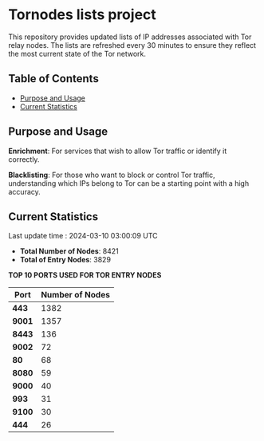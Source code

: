 # Tornodes lists project

This repository provides updated lists of IP addresses associated with Tor relay nodes. The lists are refreshed every 30 minutes to ensure they reflect the most current state of the Tor network.

## Table of Contents

- [Purpose and Usage](#purpose-and-usage)
- [Current Statistics](#current-statistics)


## Purpose and Usage

**Enrichment**: For services that wish to allow Tor traffic or identify it correctly.

**Blacklisting**: For those who want to block or control Tor traffic, understanding which IPs belong to Tor can be a starting point with a high accuracy.

## Current Statistics

Last update time : 2024-03-10 03:00:09 UTC

- **Total Number of Nodes**: 8421
- **Total of Entry Nodes**: 3829

**TOP 10 PORTS USED FOR TOR ENTRY NODES**

| **Port** | **Number of Nodes** |
|------|-----------------|
| **443**   | 1382  |
| **9001**   | 1357  |
| **8443**   | 136  |
| **9002**   | 72  |
| **80**   | 68  |
| **8080**   | 59  |
| **9000**   | 40  |
| **993**   | 31  |
| **9100**   | 30  |
| **444**   | 26  |

